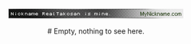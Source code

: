 
<p align="center">
  <img src="img.gif" />
</p>
<p align="center" >
  # Empty, nothing to see here.  
</p>

